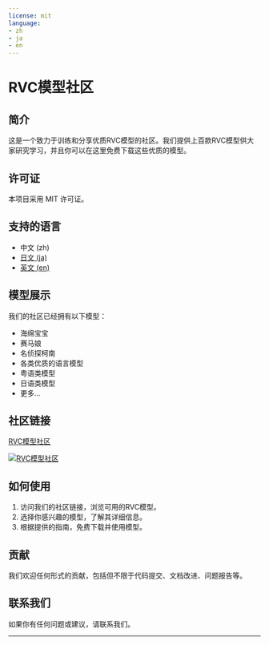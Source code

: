 ```yaml
---
license: mit
language:
- zh
- ja
- en
---
```

# RVC模型社区

## 简介

这是一个致力于训练和分享优质RVC模型的社区。我们提供上百款RVC模型供大家研究学习，并且你可以在这里免费下载这些优质的模型。

## 许可证

本项目采用 MIT 许可证。

## 支持的语言

- 中文 (zh)
- [日文 (ja)](https://huggingface.co/Rvcmodel/rvc_model/blob/main/README_Ja.md " 日文 (ja)")
- [英文 (en)](https://huggingface.co/Rvcmodel/rvc_model/blob/main/README_en.md "英文 (en)")

## 模型展示

我们的社区已经拥有以下模型：

- 海绵宝宝
- 赛马娘
- 名侦探柯南
- 各类优质的语言模型
- 粤语类模型
- 日语类模型
- 更多...

## 社区链接

<a href="https://klrvc.com" target="_blank">RVC模型社区</a>

[![RVC模型社区](https://klrvc.com/wp-content/uploads/2024/05/20240524145952601-94ef87939965db38d93e5c524281f51fd46ac66c78edec8b81aba68ee598969d-1-300x174.png)](https://klrvc.com)

## 如何使用

1. 访问我们的社区链接，浏览可用的RVC模型。
2. 选择你感兴趣的模型，了解其详细信息。
3. 根据提供的指南，免费下载并使用模型。

## 贡献

我们欢迎任何形式的贡献，包括但不限于代码提交、文档改进、问题报告等。

## 联系我们

如果你有任何问题或建议，请联系我们。

---

